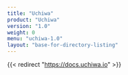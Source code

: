 ```yaml
---
title: "Uchiwa"
product: "Uchiwa"
version: "1.0"
weight: 0
menu: "uchiwa-1.0"
layout: "base-for-directory-listing"
---
```


{{< redirect "https://docs.uchiwa.io" >}}
